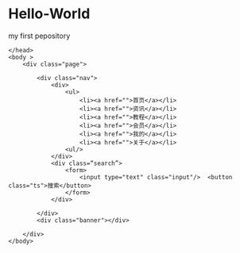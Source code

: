 # Hello-World
my first pepository
<!DOCTYPE HTML>
<html>
	<head>
		<title>html选择器</title>
		<link rel="stylesheet" href="css/style.css" type="text/css" />

	</head>
	<body >
		<div class="page">
			
			<div class="nav">
				<div>
					<ul>				
						<li><a href="">首页</a></li>				
						<li><a href="">资讯</a></li>			
						<li><a href="">教程</a></li>			
						<li><a href="">会员</a></li>				
						<li><a href="">我的</a></li>				
						<li><a href="">关于</a></li>
					<ul/>
				</div>
				<div class=“search”>
					<form>
						<input type="text" class="input"/>	<button class="ts">搜索</button>
					</form>
				</div>		
					
			</div>
			<div class="banner"></div>
			
		</div>
	</body>
</html>

